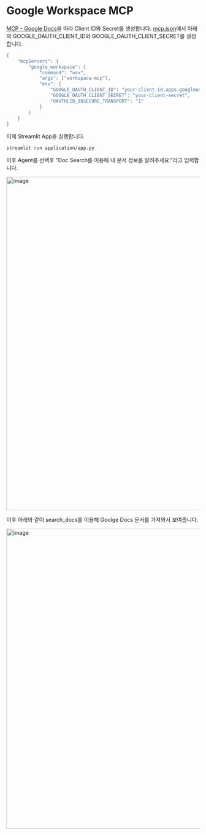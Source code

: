 # Google Workspace MCP

[MCP - Google Docs](https://github.com/kyopark2014/mcp/blob/main/google-docs.md)을 따라 Client ID와 Secret를 생성합니다. [mcp.json](./mcp_agent/mcp.json)에서 아래의 GOOGLE_OAUTH_CLIENT_ID와 GOOGLE_OAUTH_CLIENT_SECRET를 설정합니다.

```java
{
    "mcpServers": {
        "google_workspace": {
            "command": "uvx",
            "args": ["workspace-mcp"],
            "env": {
                "GOOGLE_OAUTH_CLIENT_ID": "your-client-id.apps.googleusercontent.com",
                "GOOGLE_OAUTH_CLIENT_SECRET": "your-client-secret",
                "OAUTHLIB_INSECURE_TRANSPORT": "1"
            }
        }
    }
}
```

이제 Streamlit App을 실행합니다.

```text
streamlit run application/app.py
```

이후 Agent를 선택후 "Doc Search를 이용해 내 문서 정보를 알려주세요."라고 입력합니다.

<img width="1562" height="869" alt="image" src="https://github.com/user-attachments/assets/dcf56252-0d62-4817-bb5c-140170640ec0" />

이후 아래와 같이 search_docs를 이용해 Goolge Docs 문서를 가져와서 보여줍니다.

<img width="1019" height="782" alt="image" src="https://github.com/user-attachments/assets/3fe94292-0e1f-46b5-b9ef-6dedad0d7fd0" />
